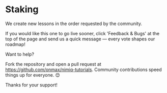 # Staking

We create new lessons in the order requested by the community.

If you would like this one to go live sooner, click 'Feedback & Bugs' at the top of the page and send us a quick message — every vote shapes our roadmap!

Want to help?

Fork the repository and open a pull request at https://github.com/onmax/nimiq-tutorials. Community contributions speed things up for everyone. 😊

Thanks for your support!
